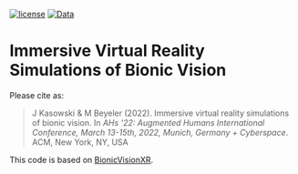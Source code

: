[![license](https://img.shields.io/badge/License-BSD%202--Clause-blue.svg)](https://github.com/bionicvisionlab/2022-kasowski-immersive/blob/master/LICENSE)
[![Data](https://img.shields.io/badge/data-osf.io-lightgrey.svg)](https://osf.io/s2udz/)

# Immersive Virtual Reality Simulations of Bionic Vision

Please cite as:

> J Kasowski & M Beyeler (2022). Immersive virtual reality simulations of bionic vision. In *AHs '22: Augmented Humans International Conference, March 13-15th, 2022, Munich, Germany + Cyberspace*. ACM, New York, NY, USA

This code is based on [BionicVisionXR](https://github.com/bionicvisionlab/BionicVisionXR).

